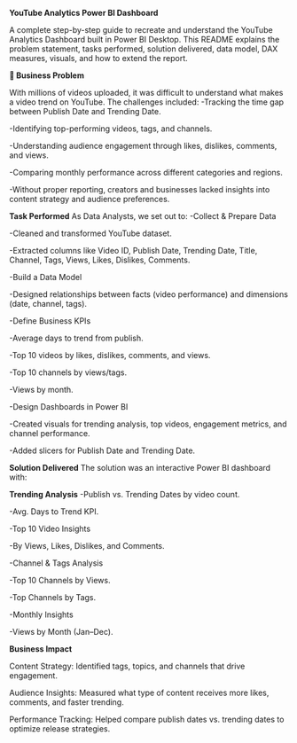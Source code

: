 **YouTube Analytics Power BI Dashboard**

A complete step-by-step guide to recreate and understand the YouTube Analytics Dashboard built in Power BI Desktop. This README explains the problem statement, tasks performed, solution delivered, data model, DAX measures, visuals, and how to extend the report.

**📌 Business Problem**

With millions of videos uploaded, it was difficult to understand what makes a video trend on YouTube.
The challenges included:
-Tracking the time gap between Publish Date and Trending Date.

-Identifying top-performing videos, tags, and channels.

-Understanding audience engagement through likes, dislikes, comments, and views.

-Comparing monthly performance across different categories and regions.

-Without proper reporting, creators and businesses lacked insights into content strategy and audience preferences.

**Task Performed**
As Data Analysts, we set out to:
-Collect & Prepare Data

-Cleaned and transformed YouTube dataset.

-Extracted columns like Video ID, Publish Date, Trending Date, Title, Channel, Tags, Views, Likes, Dislikes, Comments.

-Build a Data Model

-Designed relationships between facts (video performance) and dimensions (date, channel, tags).

-Define Business KPIs

-Average days to trend from publish.

-Top 10 videos by likes, dislikes, comments, and views.

-Top 10 channels by views/tags.

-Views by month.

-Design Dashboards in Power BI

-Created visuals for trending analysis, top videos, engagement metrics, and channel performance.

-Added slicers for Publish Date and Trending Date.

**Solution Delivered**
The solution was an interactive Power BI dashboard with:

**Trending Analysis**
-Publish vs. Trending Dates by video count.

-Avg. Days to Trend KPI.

-Top 10 Video Insights

-By Views, Likes, Dislikes, and Comments.

-Channel & Tags Analysis

-Top 10 Channels by Views.

-Top Channels by Tags.

-Monthly Insights

-Views by Month (Jan–Dec).

**Business Impact**

Content Strategy: Identified tags, topics, and channels that drive engagement.

Audience Insights: Measured what type of content receives more likes, comments, and faster trending.

Performance Tracking: Helped compare publish dates vs. trending dates to optimize release strategies.
